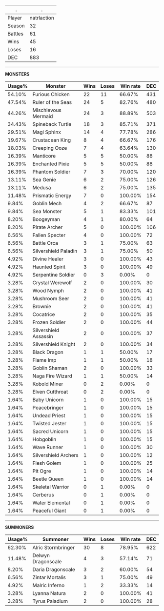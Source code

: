 .|.
|-|-
Player|natrlaction
Season|32
Battles|61
Wins|45
Loses|16
DEC|883

---
**MONSTERS**

Usage%|Monster|Wins|Loses|Win rate|DEC|
-|-|-|-|-|-|
54.10%|Furious Chicken|22|11|66.67%|431|
47.54%|Ruler of the Seas|24|5|82.76%|480|
44.26%|Mischievous Mermaid|24|3|88.89%|503|
34.43%|Spineback Turtle|18|3|85.71%|371|
29.51%|Magi Sphinx|14|4|77.78%|286|
19.67%|Crustacean King|8|4|66.67%|176|
18.03%|Creeping Ooze|7|4|63.64%|130|
16.39%|Manticore|5|5|50.00%|88|
16.39%|Enchanted Pixie|5|5|50.00%|88|
16.39%|Phantom Soldier|7|3|70.00%|120|
13.11%|Sea Genie|6|2|75.00%|126|
13.11%|Medusa|6|2|75.00%|135|
11.48%|Prismatic Energy|7|0|100.00%|154|
9.84%|Goblin Mech|4|2|66.67%|87|
9.84%|Sea Monster|5|1|83.33%|101|
8.20%|Boogeyman|4|1|80.00%|64|
8.20%|Pirate Archer|5|0|100.00%|106|
6.56%|Fallen Specter|4|0|100.00%|72|
6.56%|Battle Orca|3|1|75.00%|63|
6.56%|Silvershield Paladin|3|1|75.00%|50|
4.92%|Divine Healer|3|0|100.00%|43|
4.92%|Haunted Spirit|3|0|100.00%|49|
4.92%|Serpentine Soldier|0|3|0.00%|0|
3.28%|Crystal Werewolf|2|0|100.00%|30|
3.28%|Wood Nymph|2|0|100.00%|41|
3.28%|Mushroom Seer|2|0|100.00%|41|
3.28%|Brownie|2|0|100.00%|41|
3.28%|Cocatrice|2|0|100.00%|35|
3.28%|Frozen Soldier|2|0|100.00%|44|
3.28%|Silvershield Assassin|2|0|100.00%|37|
3.28%|Silvershield Knight|2|0|100.00%|34|
3.28%|Black Dragon|1|1|50.00%|17|
3.28%|Flame Imp|1|1|50.00%|18|
3.28%|Goblin Shaman|2|0|100.00%|33|
3.28%|Naga Fire Wizard|1|1|50.00%|14|
3.28%|Kobold Miner|0|2|0.00%|0|
3.28%|Elven Cutthroat|0|2|0.00%|0|
1.64%|Baby Unicorn|1|0|100.00%|15|
1.64%|Peacebringer|1|0|100.00%|15|
1.64%|Undead Priest|1|0|100.00%|15|
1.64%|Twisted Jester|1|0|100.00%|15|
1.64%|Sacred Unicorn|1|0|100.00%|15|
1.64%|Hobgoblin|1|0|100.00%|15|
1.64%|Wave Runner|1|0|100.00%|30|
1.64%|Silvershield Archers|1|0|100.00%|12|
1.64%|Flesh Golem|1|0|100.00%|25|
1.64%|Pit Ogre|1|0|100.00%|14|
1.64%|Beetle Queen|1|0|100.00%|14|
1.64%|Skeletal Warrior|0|1|0.00%|0|
1.64%|Cerberus|0|1|0.00%|0|
1.64%|Water Elemental|0|1|0.00%|0|
1.64%|Peaceful Giant|0|1|0.00%|0|

---
**SUMMONERS**

Usage%|Summoner|Wins|Loses|Win rate|DEC|
-|-|-|-|-|-|
62.30%|Alric Stormbringer|30|8|78.95%|622|
11.48%|Delwyn Dragonscale|4|3|57.14%|71|
8.20%|Daria Dragonscale|3|2|60.00%|54|
6.56%|Zintar Mortalis|3|1|75.00%|49|
4.92%|Malric Inferno|1|2|33.33%|14|
3.28%|Lyanna Natura|2|0|100.00%|41|
3.28%|Tyrus Paladium|2|0|100.00%|28|
